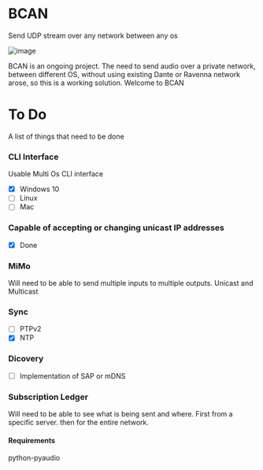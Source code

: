 # BCAN
Send UDP stream over any network between any os

![image](https://user-images.githubusercontent.com/21957617/206717972-94a0e5f4-df21-4798-85d8-a3a9f745b81a.png)

BCAN is an ongoing project.
The need to send audio over a private network, between different OS, without using existing Dante or Ravenna network arose, so this is a working solution. 
Welcome to BCAN

# To Do

A list of things that need to be done 

### CLI Interface
Usable Multi Os CLI interface 
- [x] Windows 10
- [ ] Linux
- [ ] Mac

### Capable of accepting or changing unicast IP addresses
- [x] Done

### MiMo
Will need to be able to send multiple inputs to multiple outputs.
Unicast and Multicast

### Sync
- [ ] PTPv2
- [x] NTP

### Dicovery
- [ ] Implementation of SAP or mDNS

### Subscription Ledger

Will need to be able to see what is being sent and where.
First from a specific server. then for the entire network.


#### Requirements
python-pyaudio
